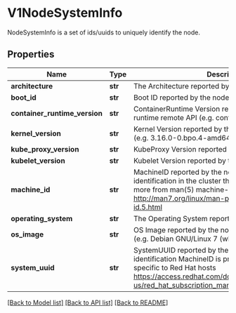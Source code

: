 # V1NodeSystemInfo

NodeSystemInfo is a set of ids/uuids to uniquely identify the node.

## Properties
Name | Type | Description | Notes
------------ | ------------- | ------------- | -------------
**architecture** | **str** | The Architecture reported by the node | 
**boot_id** | **str** | Boot ID reported by the node. | 
**container_runtime_version** | **str** | ContainerRuntime Version reported by the node through runtime remote API (e.g. containerd://1.4.2). | 
**kernel_version** | **str** | Kernel Version reported by the node from &#39;uname -r&#39; (e.g. 3.16.0-0.bpo.4-amd64). | 
**kube_proxy_version** | **str** | KubeProxy Version reported by the node. | 
**kubelet_version** | **str** | Kubelet Version reported by the node. | 
**machine_id** | **str** | MachineID reported by the node. For unique machine identification in the cluster this field is preferred. Learn more from man(5) machine-id: http://man7.org/linux/man-pages/man5/machine-id.5.html | 
**operating_system** | **str** | The Operating System reported by the node | 
**os_image** | **str** | OS Image reported by the node from /etc/os-release (e.g. Debian GNU/Linux 7 (wheezy)). | 
**system_uuid** | **str** | SystemUUID reported by the node. For unique machine identification MachineID is preferred. This field is specific to Red Hat hosts https://access.redhat.com/documentation/en-us/red_hat_subscription_management/1/html/rhsm/uuid | 

[[Back to Model list]](../README.md#documentation-for-models) [[Back to API list]](../README.md#documentation-for-api-endpoints) [[Back to README]](../README.md)


